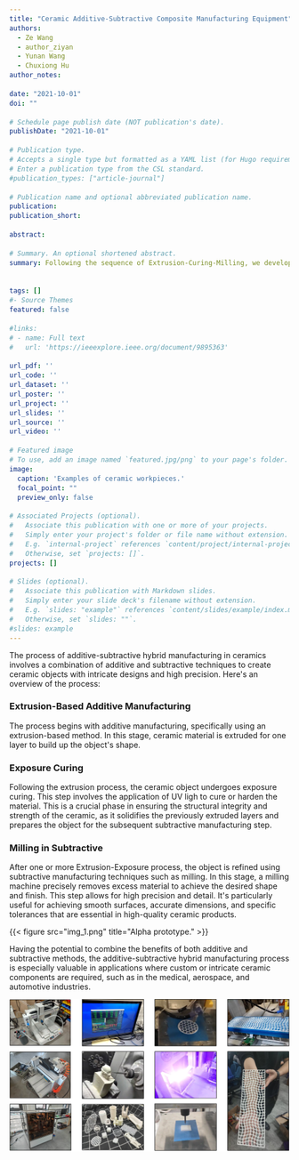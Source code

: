 ```yaml
---
title: "Ceramic Additive-Subtractive Composite Manufacturing Equipment"
authors:
  - Ze Wang
  - author_ziyan
  - Yunan Wang
  - Chuxiong Hu
author_notes:

date: "2021-10-01"
doi: ""

# Schedule page publish date (NOT publication's date).
publishDate: "2021-10-01"

# Publication type.
# Accepts a single type but formatted as a YAML list (for Hugo requirements).
# Enter a publication type from the CSL standard.
#publication_types: ["article-journal"]

# Publication name and optional abbreviated publication name.
publication: 
publication_short: 

abstract: 

# Summary. An optional shortened abstract.
summary: Following the sequence of Extrusion-Curing-Milling, we developed a new ceramic manufacturing process which is especially valuable in applications where custom or intricate ceramic components are required.


tags: []
#- Source Themes
featured: false

#links:
# - name: Full text
#   url: 'https://ieeexplore.ieee.org/document/9895363'

url_pdf: ''  
url_code: ''
url_dataset: ''
url_poster: ''
url_project: ''
url_slides: ''
url_source: ''
url_video: ''

# Featured image
# To use, add an image named `featured.jpg/png` to your page's folder. 
image:
  caption: 'Examples of ceramic workpieces.'
  focal_point: ""
  preview_only: false

# Associated Projects (optional).
#   Associate this publication with one or more of your projects.
#   Simply enter your project's folder or file name without extension.
#   E.g. `internal-project` references `content/project/internal-project/index.md`.
#   Otherwise, set `projects: []`.
projects: []

# Slides (optional).
#   Associate this publication with Markdown slides.
#   Simply enter your slide deck's filename without extension.
#   E.g. `slides: "example"` references `content/slides/example/index.md`.
#   Otherwise, set `slides: ""`.
#slides: example
---
```


The process of additive-subtractive hybrid manufacturing in ceramics involves a combination of additive and subtractive techniques to create ceramic objects with intricate designs and high precision. Here's an overview of the process:

### Extrusion-Based Additive Manufacturing
The process begins with additive manufacturing, specifically using an extrusion-based method. In this stage, ceramic material is extruded for one layer to build up the object's shape.

### Exposure Curing
Following the extrusion process, the ceramic object undergoes exposure curing. This step involves the application of UV ligh to cure or harden the material. This is a crucial phase in ensuring the structural integrity and strength of the ceramic, as it solidifies the previously extruded layers and prepares the object for the subsequent subtractive manufacturing step.

### Milling in Subtractive 
After one or more Extrusion-Exposure process, the object is refined using subtractive manufacturing techniques such as milling. In this stage, a milling machine precisely removes excess material to achieve the desired shape and finish. This step allows for high precision and detail. It's particularly useful for achieving smooth surfaces, accurate dimensions, and specific tolerances that are essential in high-quality ceramic products.

{{< figure src="img_1.png" title="Alpha prototype." >}}

Having the potential to combine the benefits of both additive and subtractive methods, the additive-subtractive hybrid manufacturing process is especially valuable in applications where custom or intricate ceramic components are required, such as in the medical, aerospace, and automotive industries.


![img.png](img.png)
